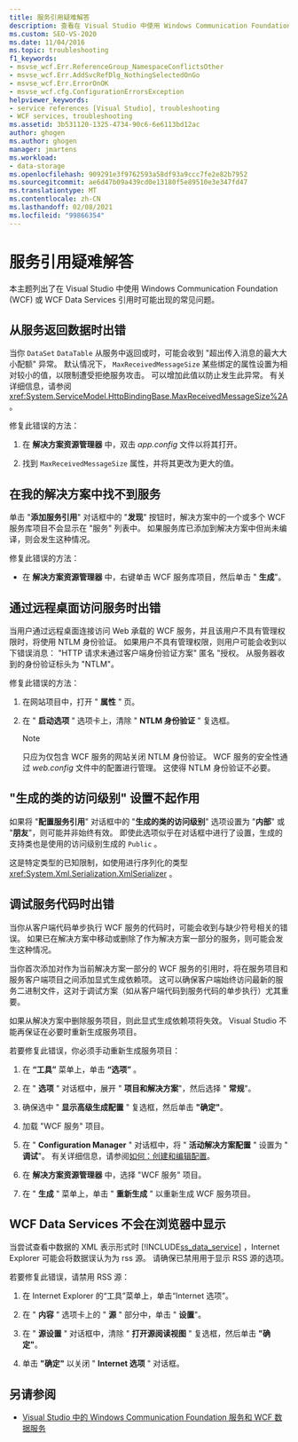 ```yaml
---
title: 服务引用疑难解答
description: 查看在 Visual Studio 中使用 Windows Communication Foundation (WCF) 或 WCF Data Services 引用时可能出现的常见问题。
ms.custom: SEO-VS-2020
ms.date: 11/04/2016
ms.topic: troubleshooting
f1_keywords:
- msvse_wcf.Err.ReferenceGroup_NamespaceConflictsOther
- msvse_wcf.Err.AddSvcRefDlg_NothingSelectedOnGo
- msvse_wcf.Err.ErrorOnOK
- msvse_wcf.cfg.ConfigurationErrorsException
helpviewer_keywords:
- service references [Visual Studio], troubleshooting
- WCF services, troubleshooting
ms.assetid: 3b531120-1325-4734-90c6-6e6113bd12ac
author: ghogen
ms.author: ghogen
manager: jmartens
ms.workload:
- data-storage
ms.openlocfilehash: 909291e3f9762593a58df93a9ccc7fe2e82b7952
ms.sourcegitcommit: ae6d47b09a439cd0e13180f5e89510e3e347fd47
ms.translationtype: MT
ms.contentlocale: zh-CN
ms.lasthandoff: 02/08/2021
ms.locfileid: "99866354"
---
```

# <a name="troubleshoot-service-references"></a>服务引用疑难解答

本主题列出了在 Visual Studio 中使用 Windows Communication Foundation (WCF) 或 WCF Data Services 引用时可能出现的常见问题。

## <a name="error-returning-data-from-a-service"></a>从服务返回数据时出错

当你 `DataSet` `DataTable` 从服务中返回或时，可能会收到 "超出传入消息的最大大小配额" 异常。 默认情况下， `MaxReceivedMessageSize` 某些绑定的属性设置为相对较小的值，以限制遭受拒绝服务攻击。 可以增加此值以防止发生此异常。 有关详细信息，请参阅 <xref:System.ServiceModel.HttpBindingBase.MaxReceivedMessageSize%2A>。

修复此错误的方法：

1. 在 **解决方案资源管理器** 中，双击 *app.config* 文件以将其打开。

2. 找到 `MaxReceivedMessageSize` 属性，并将其更改为更大的值。

## <a name="cannot-find-a-service-in-my-solution"></a>在我的解决方案中找不到服务

单击 "**添加服务引用**" 对话框中的 "**发现**" 按钮时，解决方案中的一个或多个 WCF 服务库项目不会显示在 "服务" 列表中。 如果服务库已添加到解决方案中但尚未编译，则会发生这种情况。

修复此错误的方法：

- 在 **解决方案资源管理器** 中，右键单击 WCF 服务库项目，然后单击 " **生成**"。

## <a name="error-accessing-a-service-over-a-remote-desktop"></a>通过远程桌面访问服务时出错

当用户通过远程桌面连接访问 Web 承载的 WCF 服务，并且该用户不具有管理权限时，将使用 NTLM 身份验证。 如果用户不具有管理权限，则用户可能会收到以下错误消息： "HTTP 请求未通过客户端身份验证方案" 匿名 "授权。 从服务器收到的身份验证标头为 "NTLM"。

修复此错误的方法：

1. 在网站项目中，打开 " **属性** " 页。

2. 在 " **启动选项** " 选项卡上，清除 " **NTLM 身份验证** " 复选框。

    > [!NOTE]
    > 只应为仅包含 WCF 服务的网站关闭 NTLM 身份验证。 WCF 服务的安全性通过 *web.config* 文件中的配置进行管理。 这使得 NTLM 身份验证不必要。

## <a name="access-level-for-generated-classes-setting-has-no-effect"></a>"生成的类的访问级别" 设置不起作用

如果将 "**配置服务引用**" 对话框中的 "**生成的类的访问级别**" 选项设置为 "**内部**" 或 "**朋友**"，则可能并非始终有效。 即使此选项似乎在对话框中进行了设置，生成的支持类也是使用的访问级别生成的 `Public` 。

这是特定类型的已知限制，如使用进行序列化的类型 <xref:System.Xml.Serialization.XmlSerializer> 。

## <a name="error-debugging-service-code"></a>调试服务代码时出错

当你从客户端代码单步执行 WCF 服务的代码时，可能会收到与缺少符号相关的错误。 如果已在解决方案中移动或删除了作为解决方案一部分的服务，则可能会发生这种情况。

当你首次添加对作为当前解决方案一部分的 WCF 服务的引用时，将在服务项目和服务客户端项目之间添加显式生成依赖项。 这可以确保客户端始终访问最新的服务二进制文件，这对于调试方案（如从客户端代码到服务代码的单步执行）尤其重要。

如果从解决方案中删除服务项目，则此显式生成依赖项将失效。 Visual Studio 不能再保证在必要时重新生成服务项目。

若要修复此错误，你必须手动重新生成服务项目：

1. 在 **“工具”** 菜单上，单击 **“选项”** 。

2. 在 " **选项** " 对话框中，展开 " **项目和解决方案**"，然后选择 " **常规**"。

3. 确保选中 " **显示高级生成配置** " 复选框，然后单击 **"确定"**。

4. 加载 "WCF 服务" 项目。

5. 在 " **Configuration Manager** " 对话框中，将 " **活动解决方案配置** " 设置为 " **调试**"。 有关详细信息，请参阅[如何：创建和编辑配置](../ide/how-to-create-and-edit-configurations.md)。

6. 在 **解决方案资源管理器** 中，选择 "WCF 服务" 项目。

7. 在 " **生成** " 菜单上，单击 " **重新生成** " 以重新生成 WCF 服务项目。

## <a name="wcf-data-services-do-not-display-in-the-browser"></a>WCF Data Services 不会在浏览器中显示

当尝试查看中数据的 XML 表示形式时 [!INCLUDE[ss_data_service](../data-tools/includes/ss_data_service_md.md)] ，Internet Explorer 可能会将数据误认为为 rss 源。 请确保已禁用用于显示 RSS 源的选项。

若要修复此错误，请禁用 RSS 源：

1. 在 Internet Explorer 的“工具”菜单上，单击“Internet 选项”。

2. 在 " **内容** " 选项卡上的 " **源** " 部分中，单击 " **设置**"。

3. 在 " **源设置** " 对话框中，清除 " **打开源阅读视图** " 复选框，然后单击 **"确定"**。

4. 单击 **"确定"** 以关闭 " **Internet 选项** " 对话框。

## <a name="see-also"></a>另请参阅

- [Visual Studio 中的 Windows Communication Foundation 服务和 WCF 数据服务](../data-tools/windows-communication-foundation-services-and-wcf-data-services-in-visual-studio.md)
